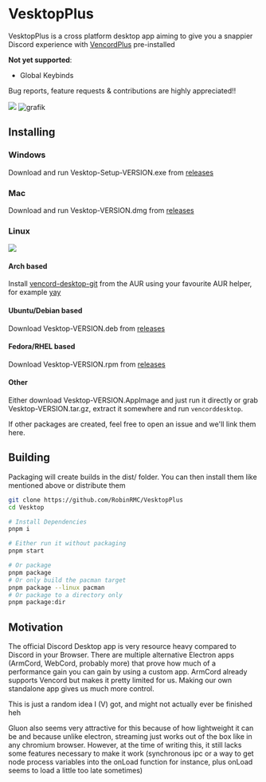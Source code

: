 # VesktopPlus

VesktopPlus is a cross platform desktop app aiming to give you a snappier Discord experience with [VencordPlus](https://github.com/RobinRMC/VencordPlus) pre-installed

**Not yet supported**:
- Global Keybinds

Bug reports, feature requests & contributions are highly appreciated!!

![](https://github.com/Vencord/Vesktop/assets/45497981/8608a899-96a9-4027-9725-2cb02ba189fd)
![grafik](https://github.com/Vencord/Vesktop/assets/45497981/8701e5de-52c4-4346-a990-719cb971642e)


## Installing

### Windows

Download and run Vesktop-Setup-VERSION.exe from [releases](https://github.com/RobinRMC/VesktopPlus/releases/latest)

### Mac

Download and run Vesktop-VERSION.dmg from [releases](https://github.com/RobinRMC/VesktopPlus/releases/latest)

### Linux

[![](https://dl.flathub.org/assets/badges/flathub-badge-en.svg)](https://flathub.org/apps/dev.vencord.Vesktop)

#### Arch based

Install [vencord-desktop-git](https://aur.archlinux.org/packages/vencord-desktop-git) from the AUR using your favourite AUR helper, for example [yay](https://github.com/Jguer/yay)

#### Ubuntu/Debian based

Download Vesktop-VERSION.deb from [releases](https://github.com/RobinRMC/VesktopPlus/releases/latest)

#### Fedora/RHEL based

Download Vesktop-VERSION.rpm from [releases](https://github.com/RobinRMC/VesktopPlus/releases/latest)

#### Other

Either download Vesktop-VERSION.AppImage and just run it directly or grab Vesktop-VERSION.tar.gz, extract it somewhere and run `vencorddesktop`.

If other packages are created, feel free to open an issue and we'll link them here.

## Building

Packaging will create builds in the dist/ folder. You can then install them like mentioned above or distribute them

```sh
git clone https://github.com/RobinRMC/VesktopPlus
cd Vesktop

# Install Dependencies
pnpm i

# Either run it without packaging
pnpm start

# Or package
pnpm package
# Or only build the pacman target
pnpm package --linux pacman
# Or package to a directory only
pnpm package:dir
```

## Motivation

The official Discord Desktop app is very resource heavy compared to Discord in your Browser. There are multiple alternative Electron apps (ArmCord, WebCord, probably more) that prove how much of a performance gain you can gain by using a custom app. ArmCord already supports Vencord but makes it pretty limited for us. Making our own standalone app gives us much more control.

This is just a random idea I (V) got, and might not actually ever be finished heh

Gluon also seems very attractive for this because of how lightweight it can be and because unlike electron, streaming just works out of the box like in any chromium browser. However, at the time of writing this, it still lacks some features necessary to make it work (synchronous ipc or a way to get node process variables into the onLoad function for instance, plus onLoad seems to load a little too late sometimes)
